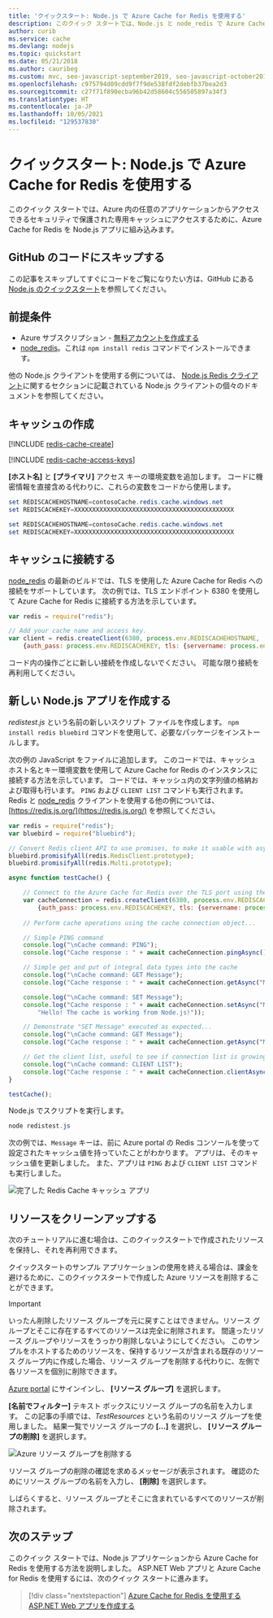 ```yaml
---
title: 'クイックスタート: Node.js で Azure Cache for Redis を使用する'
description: このクイック スタートでは、Node.js と node_redis で Azure Cache for Redis を使用する方法について説明します。
author: curib
ms.service: cache
ms.devlang: nodejs
ms.topic: quickstart
ms.date: 05/21/2018
ms.author: cauribeg
ms.custom: mvc, seo-javascript-september2019, seo-javascript-october2019, devx-track-js
ms.openlocfilehash: c975794d09cdd9f7f9de538fdf2debfb37bea2d3
ms.sourcegitcommit: c27f71f890ecba96b42d58604c556505897a34f3
ms.translationtype: HT
ms.contentlocale: ja-JP
ms.lasthandoff: 10/05/2021
ms.locfileid: "129537830"
---
```

# <a name="quickstart-use-azure-cache-for-redis-in-nodejs"></a>クイックスタート: Node.js で Azure Cache for Redis を使用する

このクイック スタートでは、Azure 内の任意のアプリケーションからアクセスできるセキュリティで保護された専用キャッシュにアクセスするために、Azure Cache for Redis を Node.js アプリに組み込みます。

## <a name="skip-to-the-code-on-github"></a>GitHub のコードにスキップする

この記事をスキップしてすぐにコードをご覧になりたい方は、GitHub にある [Node.js のクイックスタート](https://github.com/Azure-Samples/azure-cache-redis-samples/tree/main/quickstart/nodejs)を参照してください。

## <a name="prerequisites"></a>前提条件

- Azure サブスクリプション - [無料アカウントを作成する](https://azure.microsoft.com/free/)
- [node_redis](https://github.com/mranney/node_redis)。これは `npm install redis` コマンドでインストールできます。

他の Node.js クライアントを使用する例については、 [Node.js Redis クライアント](https://redis.io/clients#nodejs)に関するセクションに記載されている Node.js クライアントの個々のドキュメントを参照してください。

## <a name="create-a-cache"></a>キャッシュの作成

[!INCLUDE [redis-cache-create](includes/redis-cache-create.md)]

[!INCLUDE [redis-cache-access-keys](includes/redis-cache-access-keys.md)]

**[ホスト名]** と **[プライマリ]** アクセス キーの環境変数を追加します。 コードに機密情報を直接含める代わりに、これらの変数をコードから使用します。

```powershell
set REDISCACHEHOSTNAME=contosoCache.redis.cache.windows.net
set REDISCACHEKEY=XXXXXXXXXXXXXXXXXXXXXXXXXXXXXXXXXXXXXXXXXXXX
```

```powershell
set REDISCACHEHOSTNAME=contosoCache.redis.cache.windows.net
set REDISCACHEKEY=XXXXXXXXXXXXXXXXXXXXXXXXXXXXXXXXXXXXXXXXXXXX
```

## <a name="connect-to-the-cache"></a>キャッシュに接続する

[node_redis](https://github.com/mranney/node_redis) の最新のビルドでは、TLS を使用した Azure Cache for Redis への接続をサポートしています。 次の例では、TLS エンドポイント 6380 を使用して Azure Cache for Redis に接続する方法を示しています。

```js
var redis = require("redis");

// Add your cache name and access key.
var client = redis.createClient(6380, process.env.REDISCACHEHOSTNAME,
    {auth_pass: process.env.REDISCACHEKEY, tls: {servername: process.env.REDISCACHEHOSTNAME}});
```

コード内の操作ごとに新しい接続を作成しないでください。 可能な限り接続を再利用してください。

## <a name="create-a-new-nodejs-app"></a>新しい Node.js アプリを作成する

*redistest.js* という名前の新しいスクリプト ファイルを作成します。 `npm install redis bluebird` コマンドを使用して、必要なパッケージをインストールします。

次の例の JavaScript をファイルに追加します。 このコードでは、キャッシュ ホスト名とキー環境変数を使用して Azure Cache for Redis のインスタンスに接続する方法を示しています。 コードでは、キャッシュ内の文字列値の格納および取得も行います。 `PING` および `CLIENT LIST` コマンドも実行されます。 Redis と [node_redis](https://github.com/mranney/node_redis) クライアントを使用する他の例については、[https://redis.js.org/](https://redis.js.org/) を参照してください。

```js
var redis = require("redis");
var bluebird = require("bluebird");

// Convert Redis client API to use promises, to make it usable with async/await syntax
bluebird.promisifyAll(redis.RedisClient.prototype);
bluebird.promisifyAll(redis.Multi.prototype);

async function testCache() {

    // Connect to the Azure Cache for Redis over the TLS port using the key.
    var cacheConnection = redis.createClient(6380, process.env.REDISCACHEHOSTNAME, 
        {auth_pass: process.env.REDISCACHEKEY, tls: {servername: process.env.REDISCACHEHOSTNAME}});
        
    // Perform cache operations using the cache connection object...

    // Simple PING command
    console.log("\nCache command: PING");
    console.log("Cache response : " + await cacheConnection.pingAsync());

    // Simple get and put of integral data types into the cache
    console.log("\nCache command: GET Message");
    console.log("Cache response : " + await cacheConnection.getAsync("Message"));    

    console.log("\nCache command: SET Message");
    console.log("Cache response : " + await cacheConnection.setAsync("Message",
        "Hello! The cache is working from Node.js!"));    

    // Demonstrate "SET Message" executed as expected...
    console.log("\nCache command: GET Message");
    console.log("Cache response : " + await cacheConnection.getAsync("Message"));    

    // Get the client list, useful to see if connection list is growing...
    console.log("\nCache command: CLIENT LIST");
    console.log("Cache response : " + await cacheConnection.clientAsync("LIST"));    
}

testCache();
```

Node.js でスクリプトを実行します。

```powershell
node redistest.js
```

次の例では、`Message` キーは、前に Azure portal の Redis コンソールを使って設定されたキャッシュ値を持っていたことがわかります。 アプリは、そのキャッシュ値を更新しました。 また、アプリは `PING` および `CLIENT LIST` コマンドも実行しました。

![完了した Redis Cache キャッシュ アプリ](./media/cache-nodejs-get-started/redis-cache-app-complete.png)

## <a name="clean-up-resources"></a>リソースをクリーンアップする

次のチュートリアルに進む場合は、このクイックスタートで作成されたリソースを保持し、それを再利用できます。

クイックスタートのサンプル アプリケーションの使用を終える場合は、課金を避けるために、このクイックスタートで作成した Azure リソースを削除することができます。

> [!IMPORTANT]
> いったん削除したリソース グループを元に戻すことはできません。リソース グループとそこに存在するすべてのリソースは完全に削除されます。 間違ったリソース グループやリソースをうっかり削除しないようにしてください。 このサンプルをホストするためのリソースを、保持するリソースが含まれる既存のリソース グループ内に作成した場合、リソース グループを削除する代わりに、左側で各リソースを個別に削除できます。
>

[Azure portal](https://portal.azure.com) にサインインし、 **[リソース グループ]** を選択します。

**[名前でフィルター]** テキスト ボックスにリソース グループの名前を入力します。 この記事の手順では、*TestResources* という名前のリソース グループを使用しました。 結果一覧でリソース グループの **[...]** を選択し、 **[リソース グループの削除]** を選択します。

![Azure リソース グループを削除する](./media/cache-nodejs-get-started/redis-cache-delete-resource-group.png)

リソース グループの削除の確認を求めるメッセージが表示されます。 確認のためにリソース グループの名前を入力し、 **[削除]** を選択します。

しばらくすると、リソース グループとそこに含まれているすべてのリソースが削除されます。

## <a name="next-steps"></a>次のステップ

このクイック スタートでは、Node.js アプリケーションから Azure Cache for Redis を使用する方法を説明しました。 ASP.NET Web アプリと Azure Cache for Redis を使用するには、次のクイック スタートに進みます。

> [!div class="nextstepaction"]
> [Azure Cache for Redis を使用する ASP.NET Web アプリを作成する](./cache-web-app-howto.md)

